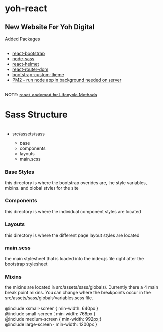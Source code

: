 # yoh-react
<h2>New Website For Yoh Digital</h2>
<p>Added Packages<p>
<ul><br/>
  <li><a href="https://react-bootstrap.github.io/">react-bootstrap</a></li>
  <li><a href="https://github.com/sass/node-sass">node-sass</a></li>
  <li><a href="https://www.npmjs.com/package/react-helmet">react-helmet</a></li>
  <li><a href="https://www.npmjs.com/package/react-router-dom">react-router-dom</a></li>
   <li><a href="https://getbootstrap.com/docs/4.4/getting-started/theming/"> bootstrap-custom-theme</a></li>
   <li><a href="https://pm2.keymetrics.io/"> PM2 - run node app in background needed on server</a></li>
 </ul>
 <br/>
 NOTE: <a href="https://reactjs.org/blog/2019/08/08/react-v16.9.0.html#renaming-unsafe-lifecycle-methods">react-codemod for Lifecycle Methods</a>
 
# Sass Structure
<ul><br/>
  <li>src/assets/sass</li>
    <ul>
      <li>base</li>
      <li>components</li>
      <li>layouts</li>
      <li>main.scss</li>
    </ul>
 </ul>

<h3>Base Styles</h3>
this directory is where the bootstrap overides are, the style variables, mixins, and global styles for the site
<br/>
<h3>Components</h3>
this directory is where the individual component styles are located
<br/>
<h3>Layouts</h3>
this directory is where the different page layout styles are located
<br/>
<h3>main.scss</h3>
the main stylesheet that is loaded into the index.js file right after the bootstrap stylesheet
<h3>Mixins</h3>
the mixins are located in src/assets/sass/globals/. Currently there a 4 main break point mixins. You can change where the breakpoints occur in the src/assets/sass/globals/variables.scss file.
<br/><br/>
@include xsmall-screen { min-width: 640px }
<br/>
@include small-screen { min-width: 768px }
<br/>
@include medium-screen { min-width: 992px;}
<br/>
@include large-screen { min-width: 1200px }


